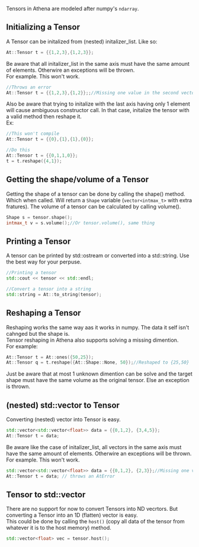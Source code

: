 Tensors in Athena are modeled after numpy's `ndarray`.

## Initializing a Tensor
A Tensor can be initalized from (nested) initalizer_list. Like so:
```C++
At::Tensor t = {{1,2,3},{1,2,3}};
```

Be aware that all initalizer_list in the same axis must have the same amount of elements. Otherwire an exceptions will be thrown.<br>
For example. This won't work.

```C++
//Throws an error
At::Tensor t = {{1,2,3},{1,2}};;//Missing one value in the second vector
```

Also be aware that trying to initalize with the last axis having only 1 element will cause ambiguous constructor call. In that case, initalize the tensor with a valid method then reshape it.<br>
Ex:

```C++
//This won't compile
At::Tensor t = {{0},{1},{1},{0}};

//Do this
At::Tensor t = {{0,1,1,0}};
t = t.reshape({4,1});
```

## Getting the shape/volume of a Tensor
Getting the shape of a tensor can be done by calling the shape() method. Which when called. Will return a `Shape` variable (`vector<intmax_t>` with extra fratures). The volume of a tensor can be calculated by calling volume().
```C++
Shape s = tensor.shape();
intmax_t v = s.volume();//Or tensor.volume(), same thing
```

## Printing a Tensor
A tensor can be printed by std::ostream or converted into a std::string. Use the best way for your perpuse.

```C++
//Printing a tensor
std::cout << tensor << std::endl;

//Convert a tensor into a string
std::string = At::to_string(tensor);
```

## Reshaping a Tensor
Reshaping works the same way aas it works in numpy. The data it self isn't cahnged but the shape is.<br>
Tensor reshaping in Athena also supports solving a missing dimention. <br>
For example:<br>

```C++
At::Tensor t = At::ones({50,25});
At::Tensor q = t.reshape({At::Shape::None, 50});//Reshaped to {25,50}
```

Just be aware that at most 1 unknown dimention can be solve and the target shape must have the same volume as the original tensor. Else an exception is thrown.

## (nested) std::vector to Tensor
Converting (nested) vector into Tensor is easy.

```C++
std::vector<std::vector<float>> data = {{0,1,2}, {3,4,5}};
At::Tensor t = data;
```

Be aware like the case of initalizer_list, all vectors in the same axis must have the same amount of elements. Otherwire an exceptions will be thrown.<br>
For example. This won't work.

```C++
std::vector<std::vector<float>> data = {{0,1,2}, {2,3}};//Missing one value in the second vector
At::Tensor t = data; // throws an AtError
```

## Tensor to std::vector
There are no support for now to convert Tensors into ND vecrtors. But converting a Tensor into an 1D (flatten) vector is easy.<br>
This could be done by calling the `host()` (copy all data of the tensor from whatever it is to the host memory) method.

```C++
std::vector<float> vec = tensor.host();
```